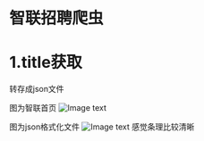 # 智联招聘爬虫
# 1.title获取
转存成json文件


图为智联首页
![Image text](https://github.com/naginoasukara/python-spider/blob/master/%E6%99%BA%E8%81%94%E6%8B%9B%E8%81%98/image/zhilian1.png)



图为json格式化文件
![Image text](https://github.com/naginoasukara/python-spider/blob/master/%E6%99%BA%E8%81%94%E6%8B%9B%E8%81%98/image/zhilian2.png)
感觉条理比较清晰
